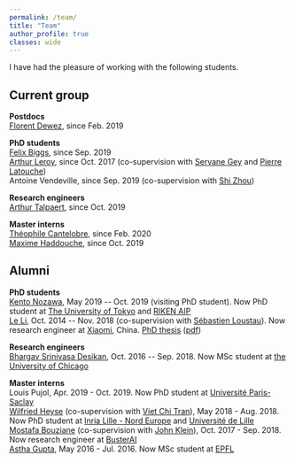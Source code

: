 ```yaml
---
permalink: /team/
title: "Team"
author_profile: true
classes: wide
---
```


I have had the pleasure of working with the following students.

## Current group

**Postdocs**   
[Florent Dewez](https://www.linkedin.com/in/florent-dewez-11783912a/), since Feb. 2019

**PhD students**   
[Felix Biggs](https://www.felixbiggs.com), since Sep. 2019   
[Arthur Leroy](https://arthur-leroy.netlify.app), since Oct. 2017 (co-supervision with [Servane Gey](http://helios.mi.parisdescartes.fr/~gey/) and [Pierre Latouche](http://helios.mi.parisdescartes.fr/~platouch/))       
Antoine Vendeville, since Sep. 2019 (co-supervision with [Shi Zhou](https://wp.cs.ucl.ac.uk/shizhou/))   
<!-- and [Jean-François Toussaint](https://fr.wikipedia.org/wiki/Jean-François_Toussaint))    -->

**Research engineers**    
[Arthur Talpaert](https://www.linkedin.com/in/arthur-talpaert-04b446a5/), since Oct. 2019   

**Master interns**      
[Théophile Cantelobre](https://github.com/theophilec), since Feb. 2020   
[Maxime Haddouche](https://www.linkedin.com/in/maxime-haddouche-0b4973163/), since Oct. 2019    


## Alumni

<!-- **Postdocs** -->

**PhD students**       
[Kento Nozawa](https://nzw0301.github.io), May 2019 -- Oct. 2019 (visiting PhD student). Now PhD student at [The University of Tokyo](https://www.u-tokyo.ac.jp/en/) and [RIKEN AIP](https://www.u-tokyo.ac.jp/en/)       
[Le Li](https://www.researchgate.net/scientific-contributions/2108172811_Le_Li), Oct. 2014 -- Nov. 2018 (co-supervision with [Sébastien Loustau](https://www.linkedin.com/in/sébastien-loustau-b57b4555/)). Now research engineer at [Xiaomi](https://www.mi.com/global/about), China. [PhD thesis](https://tel.archives-ouvertes.fr/tel-01970795/) ([pdf](https://tel.archives-ouvertes.fr/tel-01970795/document))        

**Research engineers**     
[Bhargav Srinivasa Desikan](https://github.com/bhargavvader/), Oct. 2016 -- Sep. 2018. Now MSc student at [the University of Chicago](https://www.uchicago.edu)

**Master interns**         
Louis Pujol, Apr. 2019 - Oct. 2019. Now PhD student at [Université Paris-Saclay](https://www.universite-paris-saclay.fr)		     
[Wilfried Heyse](https://www.linkedin.com/in/wilfried-heyse-711008151/) (co-supervision with [Viet Chi Tran](https://perso.math.u-pem.fr/tran.viet-chi/)), May 2018 - Aug. 2018. Now PhD student at [Inria Lille - Nord Europe](https://www.inria.fr/fr/centre-inria-lille-nord-europe) and [Université de Lille](https://www.univ-lille.fr)     
[Mostafa Bouziane](https://www.linkedin.com/in/mostafa-b-49732b11b/) (co-supervision with [John Klein](https://john-klein.github.io)), Oct. 2017 - Sep. 2018. Now research engineer at [BusterAI](https://buster.ai)           
[Astha Gupta](https://github.com/astha736/), May 2016 - Jul. 2016. Now MSc student at [EPFL](https://www.epfl.ch/fr/)    
